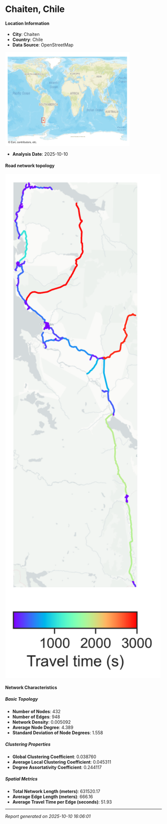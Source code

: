 # Chaiten, Chile

#### Location Information

- **City**: Chaiten
- **Country**: Chile
- **Data Source**: OpenStreetMap
<img src="Chaiten_location.png" alt="Chaiten Location Map" width="400" />

- **Analysis Date**: 2025-10-10

#### Road network topology

<img src="Chaiten_network_map.png" alt="Chaiten Road Network Map" width="500"/>

#### Network Characteristics

##### Basic Topology

- **Number of Nodes**: 432
- **Number of Edges**: 948
- **Network Density**: 0.005092
- **Average Node Degree**: 4.389
- **Standard Deviation of Node Degrees**: 1.558

##### Clustering Properties

- **Global Clustering Coefficient**: 0.038760
- **Average Local Clustering Coefficient**: 0.045311
- **Degree Assortativity Coefficient**: 0.244117

##### Spatial Metrics

- **Total Network Length (meters)**: 631520.17
- **Average Edge Length (meters)**: 666.16
- **Average Travel Time per Edge (seconds)**: 51.93

---
*Report generated on 2025-10-10 16:06:01*
